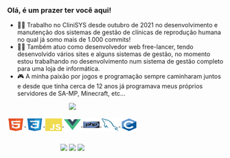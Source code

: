 
### Olá, é um prazer ter você aqui!

- 👨‍🎓 Trabalho no CliniSYS desde outubro de 2021 no desenvolvimento e manutenção dos sistemas de gestão de clínicas de reprodução humana no qual já somo mais de 1.000 commits!
- 🧑‍💻 Também atuo como desenvolvedor web free-lancer, tendo desenvolvido vários sites e alguns sistemas de gestão, no momento estou trabalhando no desenvolvimento num sistema de gestão completo para uma loja de informática.
- 🎮 A minha paixão por jogos e programação sempre caminharam juntos e desde que tinha cerca de 12 anos já programava meus próprios servidores de SA-MP, Minecraft, etc...
<div style="display: flex; flex-direction: row;">
<div align="center">
  <a href="https://github.com/JoaoAlexandreDev">
  <img height="180em" src="https://github-readme-stats.vercel.app/api?username=joaoalexandredev&show_icons=true&theme=blue&include_all_commits=true&count_private=true"/>


<div style="display: inline_block"><br>
  <img align="center" alt="Joao-HTML" height="30" width="40" src="https://raw.githubusercontent.com/devicons/devicon/master/icons/html5/html5-original.svg">
  <img align="center" alt="Joao-CSS" height="30" width="40" src="https://raw.githubusercontent.com/devicons/devicon/master/icons/css3/css3-original.svg">
  <img align="center" alt="Joao-Js" height="30" width="40" src="https://raw.githubusercontent.com/devicons/devicon/master/icons/javascript/javascript-plain.svg">
  <img align="center" alt="Joao-Vue" height="30" width="40" src="https://raw.githubusercontent.com/devicons/devicon/master/icons/vuejs/vuejs-original.svg">
  <img align="center" alt="Joao-PHP" height="30" width="40" src="https://raw.githubusercontent.com/devicons/devicon/master/icons/php/php-original.svg">
  <img align="center" alt="Joao-PHP" height="30" width="40" src="https://raw.githubusercontent.com/devicons/devicon/master/icons/mysql/mysql-original.svg">
  <img align="center" alt="Joao-PHP" height="30" width="40" src="https://raw.githubusercontent.com/devicons/devicon/master/icons/c/c-original.svg">
</div>

##

<div>
  <a href="https://instagram.com/joao_alex13" target="_blank"><img src="https://img.shields.io/badge/-Instagram-%23E4405F?style=for-the-badge&logo=instagram&logoColor=white" target="_blank"></a>
  <a href = "mailto:joaoferrao77@gmail.com"><img src="https://img.shields.io/badge/-Gmail-%23333?style=for-the-badge&logo=gmail&logoColor=white" target="_blank"></a>
  <a href="https://www.linkedin.com/in/joaoalexandrelucenaferrao" target="_blank"><img src="https://img.shields.io/badge/-LinkedIn-%230077B5?style=for-the-badge&logo=linkedin&logoColor=white" target="_blank"></a>
 
</div>
</div>
